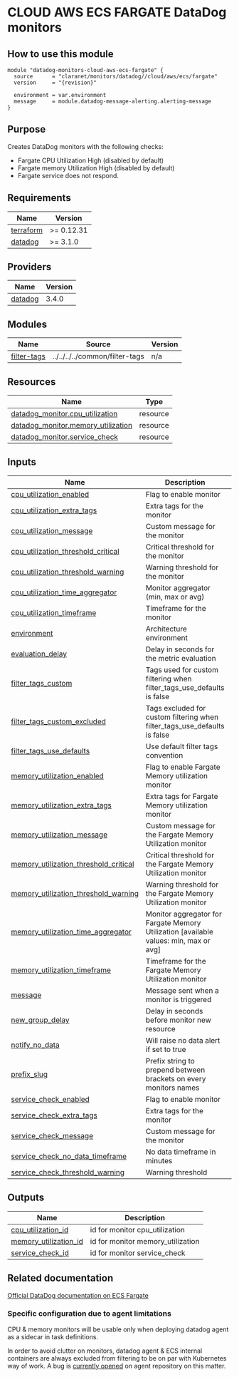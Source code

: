 # CLOUD AWS ECS FARGATE DataDog monitors

## How to use this module

```hcl
module "datadog-monitors-cloud-aws-ecs-fargate" {
  source      = "claranet/monitors/datadog//cloud/aws/ecs/fargate"
  version     = "{revision}"

  environment = var.environment
  message     = module.datadog-message-alerting.alerting-message
}

```

## Purpose

Creates DataDog monitors with the following checks:

- Fargate CPU Utilization High (disabled by default)
- Fargate memory Utilization High (disabled by default)
- Fargate service does not respond.

## Requirements

| Name | Version |
|------|---------|
| <a name="requirement_terraform"></a> [terraform](#requirement\_terraform) | >= 0.12.31 |
| <a name="requirement_datadog"></a> [datadog](#requirement\_datadog) | >= 3.1.0 |

## Providers

| Name | Version |
|------|---------|
| <a name="provider_datadog"></a> [datadog](#provider\_datadog) | 3.4.0 |

## Modules

| Name | Source | Version |
|------|--------|---------|
| <a name="module_filter-tags"></a> [filter-tags](#module\_filter-tags) | ../../../../common/filter-tags | n/a |

## Resources

| Name | Type |
|------|------|
| [datadog_monitor.cpu_utilization](https://registry.terraform.io/providers/DataDog/datadog/latest/docs/resources/monitor) | resource |
| [datadog_monitor.memory_utilization](https://registry.terraform.io/providers/DataDog/datadog/latest/docs/resources/monitor) | resource |
| [datadog_monitor.service_check](https://registry.terraform.io/providers/DataDog/datadog/latest/docs/resources/monitor) | resource |

## Inputs

| Name | Description | Type | Default | Required |
|------|-------------|------|---------|:--------:|
| <a name="input_cpu_utilization_enabled"></a> [cpu\_utilization\_enabled](#input\_cpu\_utilization\_enabled) | Flag to enable monitor | `string` | `"false"` | no |
| <a name="input_cpu_utilization_extra_tags"></a> [cpu\_utilization\_extra\_tags](#input\_cpu\_utilization\_extra\_tags) | Extra tags for the monitor | `list(string)` | `[]` | no |
| <a name="input_cpu_utilization_message"></a> [cpu\_utilization\_message](#input\_cpu\_utilization\_message) | Custom message for the monitor | `string` | `""` | no |
| <a name="input_cpu_utilization_threshold_critical"></a> [cpu\_utilization\_threshold\_critical](#input\_cpu\_utilization\_threshold\_critical) | Critical threshold for the monitor | `string` | `90` | no |
| <a name="input_cpu_utilization_threshold_warning"></a> [cpu\_utilization\_threshold\_warning](#input\_cpu\_utilization\_threshold\_warning) | Warning threshold for the monitor | `string` | `85` | no |
| <a name="input_cpu_utilization_time_aggregator"></a> [cpu\_utilization\_time\_aggregator](#input\_cpu\_utilization\_time\_aggregator) | Monitor aggregator (min, max or avg) | `string` | `"min"` | no |
| <a name="input_cpu_utilization_timeframe"></a> [cpu\_utilization\_timeframe](#input\_cpu\_utilization\_timeframe) | Timeframe for the monitor | `string` | `"last_5m"` | no |
| <a name="input_environment"></a> [environment](#input\_environment) | Architecture environment | `string` | n/a | yes |
| <a name="input_evaluation_delay"></a> [evaluation\_delay](#input\_evaluation\_delay) | Delay in seconds for the metric evaluation | `number` | `15` | no |
| <a name="input_filter_tags_custom"></a> [filter\_tags\_custom](#input\_filter\_tags\_custom) | Tags used for custom filtering when filter\_tags\_use\_defaults is false | `string` | `"*"` | no |
| <a name="input_filter_tags_custom_excluded"></a> [filter\_tags\_custom\_excluded](#input\_filter\_tags\_custom\_excluded) | Tags excluded for custom filtering when filter\_tags\_use\_defaults is false | `string` | `""` | no |
| <a name="input_filter_tags_use_defaults"></a> [filter\_tags\_use\_defaults](#input\_filter\_tags\_use\_defaults) | Use default filter tags convention | `bool` | `true` | no |
| <a name="input_memory_utilization_enabled"></a> [memory\_utilization\_enabled](#input\_memory\_utilization\_enabled) | Flag to enable Fargate Memory utilization monitor | `string` | `"false"` | no |
| <a name="input_memory_utilization_extra_tags"></a> [memory\_utilization\_extra\_tags](#input\_memory\_utilization\_extra\_tags) | Extra tags for Fargate Memory utilization monitor | `list(string)` | `[]` | no |
| <a name="input_memory_utilization_message"></a> [memory\_utilization\_message](#input\_memory\_utilization\_message) | Custom message for the Fargate Memory Utilization monitor | `string` | `""` | no |
| <a name="input_memory_utilization_threshold_critical"></a> [memory\_utilization\_threshold\_critical](#input\_memory\_utilization\_threshold\_critical) | Critical threshold for the Fargate Memory Utilization monitor | `string` | `90` | no |
| <a name="input_memory_utilization_threshold_warning"></a> [memory\_utilization\_threshold\_warning](#input\_memory\_utilization\_threshold\_warning) | Warning threshold for the Fargate Memory Utilization monitor | `string` | `85` | no |
| <a name="input_memory_utilization_time_aggregator"></a> [memory\_utilization\_time\_aggregator](#input\_memory\_utilization\_time\_aggregator) | Monitor aggregator for Fargate Memory Utilization [available values: min, max or avg] | `string` | `"min"` | no |
| <a name="input_memory_utilization_timeframe"></a> [memory\_utilization\_timeframe](#input\_memory\_utilization\_timeframe) | Timeframe for the Fargate Memory Utilization monitor | `string` | `"last_5m"` | no |
| <a name="input_message"></a> [message](#input\_message) | Message sent when a monitor is triggered | `string` | n/a | yes |
| <a name="input_new_group_delay"></a> [new\_group\_delay](#input\_new\_group\_delay) | Delay in seconds before monitor new resource | `number` | `300` | no |
| <a name="input_notify_no_data"></a> [notify\_no\_data](#input\_notify\_no\_data) | Will raise no data alert if set to true | `bool` | `true` | no |
| <a name="input_prefix_slug"></a> [prefix\_slug](#input\_prefix\_slug) | Prefix string to prepend between brackets on every monitors names | `string` | `""` | no |
| <a name="input_service_check_enabled"></a> [service\_check\_enabled](#input\_service\_check\_enabled) | Flag to enable monitor | `bool` | `true` | no |
| <a name="input_service_check_extra_tags"></a> [service\_check\_extra\_tags](#input\_service\_check\_extra\_tags) | Extra tags for the monitor | `list(string)` | `[]` | no |
| <a name="input_service_check_message"></a> [service\_check\_message](#input\_service\_check\_message) | Custom message for the monitor | `string` | `""` | no |
| <a name="input_service_check_no_data_timeframe"></a> [service\_check\_no\_data\_timeframe](#input\_service\_check\_no\_data\_timeframe) | No data timeframe in minutes | `number` | `10` | no |
| <a name="input_service_check_threshold_warning"></a> [service\_check\_threshold\_warning](#input\_service\_check\_threshold\_warning) | Warning threshold | `number` | `3` | no |

## Outputs

| Name | Description |
|------|-------------|
| <a name="output_cpu_utilization_id"></a> [cpu\_utilization\_id](#output\_cpu\_utilization\_id) | id for monitor cpu\_utilization |
| <a name="output_memory_utilization_id"></a> [memory\_utilization\_id](#output\_memory\_utilization\_id) | id for monitor memory\_utilization |
| <a name="output_service_check_id"></a> [service\_check\_id](#output\_service\_check\_id) | id for monitor service\_check |
## Related documentation

[Official DataDog documentation on ECS Fargate](https://docs.datadoghq.com/integrations/ecs_fargate/)

### Specific configuration due to agent limitations

CPU & memory monitors will be usable only when deploying datadog agent as a sidecar in task definitions.

In order to avoid clutter on monitors, datadog agent & ECS internal containers are always excluded from filtering to be on par with Kubernetes way of work. A bug is [currently opened](https://github.com/DataDog/datadog-agent/issues/2722) on agent repository on this matter.
